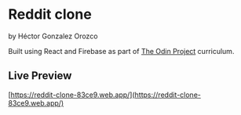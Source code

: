 # Reddit clone

by Héctor Gonzalez Orozco

Built using React and Firebase as part of [The Odin Project](https://www.theodinproject.com/) curriculum.

## Live Preview

[https://reddit-clone-83ce9.web.app/](https://reddit-clone-83ce9.web.app/)

